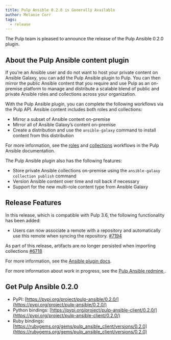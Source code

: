 ```yaml
---
title: Pulp Ansible 0.2.0 is Generally Available
author: Melanie Corr
tags:
  - release
---
```


The Pulp team is pleased to announce the release of the Pulp Ansible 0.2.0 plugin.

## About the Pulp Ansible content plugin

If you’re an Ansible user and do not want to host your private content on Ansible Galaxy, you can add the Pulp Ansible plugin to Pulp. You can then mirror the public Ansible content that you require and use Pulp as an on-premise platform to manage and distribute a scalable blend of public and private Ansible roles and collections across your organization.

With the Pulp Ansible plugin, you can complete the following workflows via the Pulp API. Ansible content includes both roles and collections:

* Mirror a subset of Ansible content on-premise
* Mirror all of Ansible Galaxy’s content on-premise
* Create a distribution and use the `ansible-galaxy` command to install content from this distribution

For more information, see the [roles](https://pulp-ansible.readthedocs.io/en/latest/workflows/roles.html) and [collections](https://pulp-ansible.readthedocs.io/en/latest/workflows/collections.html) workflows in the Pulp Ansible documentation.

The Pulp Ansible plugin also has the following features:

* Store private Ansible collections on-premise using the `ansible-galaxy collection publish` command
* Version Ansible content over time and roll back if necessary
* Support for the new multi-role content type from Ansible Galaxy

## Release Features

In this release, which is compatible with Pulp 3.6, the following functionality has been added:

* Users can now associate a remote with a repository and automatically use this remote when syncing the repository. [#7194](https://pulp.plan.io/issues/7194)

As part of this release, artifacts are no longer persisted when importing collections [#6718](https://pulp.plan.io/issues/6718)

For more information, see the [Ansible plugin docs](https://pulp-ansible.readthedocs.io/en/latest/index.html).

For more information about work in progress, see the [Pulp Ansible redmine ](https://pulp.plan.io/projects/ansible_plugin/).

## Get Pulp Ansible 0.2.0

* PyPI: [https://pypi.org/project/pulp-ansible/0.2.0/](https://pypi.org/project/pulp-ansible/0.2.0/)
* Python bindings: [https://pypi.org/project/pulp-ansible-client/0.2.0/](https://pypi.org/project/pulp-ansible-client/0.2.0/)
* Ruby bindings: [https://rubygems.org/gems/pulp_ansible_client/versions/0.2.0](https://rubygems.org/gems/pulp_ansible_client/versions/0.2.0)
